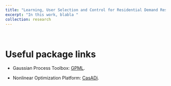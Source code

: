 ```yaml
---
title: "Learning, User Selection and Control for Residential Demand Response"
excerpt: "In this work, blabla "
collection: research
---
```

<p>&nbsp;</p>

Useful package links
====

- Gaussian Process Toolbox: [GPML](http://www.gaussianprocess.org/gpml/code/matlab/doc/).

- Nonlinear Optimization Platform: [CasADi](https://web.casadi.org/docs/).

